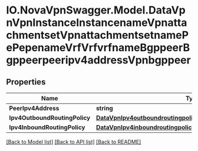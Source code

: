 # IO.NovaVpnSwagger.Model.DataVpnVpnInstanceInstancenameVpnattachmentsetVpnattachmentsetnamePePepenameVrfVrfvrfnameBgppeerBgppeerpeeripv4addressVpnbgppeer
## Properties

Name | Type | Description | Notes
------------ | ------------- | ------------- | -------------
**PeerIpv4Address** | **string** | (leaf) | [optional] 
**Ipv4OutboundRoutingPolicy** | [**DataVpnIpv4outboundroutingpolicyVpnipv4outboundroutingpolicy**](DataVpnIpv4outboundroutingpolicyVpnipv4outboundroutingpolicy.md) |  | [optional] 
**Ipv4InboundRoutingPolicy** | [**DataVpnIpv4inboundroutingpolicyVpnipv4inboundroutingpolicy**](DataVpnIpv4inboundroutingpolicyVpnipv4inboundroutingpolicy.md) |  | [optional] 

[[Back to Model list]](../README.md#documentation-for-models) [[Back to API list]](../README.md#documentation-for-api-endpoints) [[Back to README]](../README.md)

